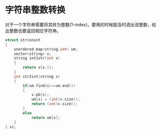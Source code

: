 # 字符串整数转换

对于一个字符串需要将其转为整数(1-index)，要用的时候能及时调出该整数，给出整数也要返回相应字符串。



```c++
struct strconint
{
	unordered_map<string,int> um;
	vector<string> v;
	string int2str(int x)
	{
		return v[x-1];
	}
	int str2int(string s)
	{
		if(um.find(s)==um.end())
		{
			v.pb(s);
			um[s] = (int)v.size();
			return (int)v.size();
		}
		else
			return um[s];
	}
} si;
```

